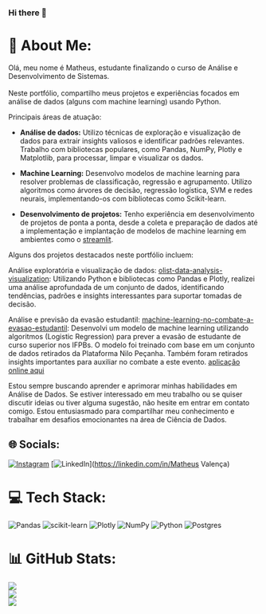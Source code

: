 ### Hi there 👋


# 💫 About Me:
Olá, meu nome é Matheus, estudante finalizando o curso de Análise e Desenvolvimento de Sistemas.<br><br>Neste portfólio, compartilho meus projetos e experiências focados em análise de dados (alguns com machine learning) usando Python.<br>


Principais áreas de atuação:

- **Análise de dados:** Utilizo técnicas de exploração e visualização de dados para extrair insights valiosos e identificar padrões relevantes. Trabalho com bibliotecas populares, como Pandas, NumPy, Plotly e Matplotlib, para processar, limpar e visualizar os dados.

- **Machine Learning:** Desenvolvo modelos de machine learning para resolver problemas de classificação, regressão e agrupamento. Utilizo algoritmos como árvores de decisão, regressão logística, SVM e redes neurais, implementando-os com bibliotecas como Scikit-learn.

- **Desenvolvimento de projetos:** Tenho experiência em desenvolvimento de projetos de ponta a ponta, desde a coleta e preparação de dados até a implementação e implantação de modelos de machine learning em ambientes como o [streamlit](https://streamlit.io/).


Alguns dos projetos destacados neste portfólio incluem:

Análise exploratória e visualização de dados: [olist-data-analysis-visualization](https://github.com/math3usvalenca/olist-data-analysis-visualization): Utilizando Python e bibliotecas como Pandas e Plotly, realizei uma análise aprofundada de um conjunto de dados, identificando tendências, padrões e insights interessantes para suportar tomadas de decisão.

Análise e previsão da evasão estudantil: [ machine-learning-no-combate-a-evasao-estudantil](https://github.com/math3usvalenca/machine-learning-no-combate-a-evasao-estudantil): Desenvolvi um modelo de machine learning utilizando algoritmos (Logistic Regression) para prever a evasão de estudante de curso superior nos IFPBs. O modelo foi treinado com base em um conjunto de dados retirados da Plataforma Nilo Peçanha. Também foram retirados insights importantes para auxiliar no combate a este evento. [aplicação online aqui](https://data-visualization-and-forecasting-student-dropout.streamlit.app/)

Estou sempre buscando aprender e aprimorar minhas habilidades em Análise de Dados. Se estiver interessado em meu trabalho ou se quiser discutir ideias ou tiver alguma sugestão, não hesite em entrar em contato comigo. Estou entusiasmado para compartilhar meu conhecimento e trabalhar em desafios emocionantes na área de Ciência de Dados.


## 🌐 Socials:
[![Instagram](https://img.shields.io/badge/Instagram-%23E4405F.svg?logo=Instagram&logoColor=white)](https://instagram.com/matheus__valenca) [![LinkedIn](https://img.shields.io/badge/LinkedIn-%230077B5.svg?logo=linkedin&logoColor=white)](https://linkedin.com/in/Matheus Valença) 

# 💻 Tech Stack:
![Pandas](https://img.shields.io/badge/pandas-%23150458.svg?style=for-the-badge&logo=pandas&logoColor=white) ![scikit-learn](https://img.shields.io/badge/scikit--learn-%23F7931E.svg?style=for-the-badge&logo=scikit-learn&logoColor=white) ![Plotly](https://img.shields.io/badge/Plotly-%233F4F75.svg?style=for-the-badge&logo=plotly&logoColor=white) ![NumPy](https://img.shields.io/badge/numpy-%23013243.svg?style=for-the-badge&logo=numpy&logoColor=white) ![Python](https://img.shields.io/badge/python-3670A0?style=for-the-badge&logo=python&logoColor=ffdd54) ![Postgres](https://img.shields.io/badge/postgres-%23316192.svg?style=for-the-badge&logo=postgresql&logoColor=white)
# 📊 GitHub Stats:
![](https://github-readme-stats.vercel.app/api?username=math3usvalenca&theme=blue-green&hide_border=false&include_all_commits=false&count_private=true)<br/>
![](https://github-readme-streak-stats.herokuapp.com/?user=math3usvalenca&theme=blue-green&hide_border=false)<br/>
![](https://github-readme-stats.vercel.app/api/top-langs/?username=math3usvalenca&theme=blue-green&hide_border=false&include_all_commits=false&count_private=true&layout=compact)
